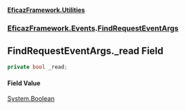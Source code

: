 #### [EficazFramework.Utilities](EficazFrameworkUtilities.md 'EficazFramework Utilities')
### [EficazFramework.Events](EficazFrameworkUtilities.md#EficazFramework.Events 'EficazFramework.Events').[FindRequestEventArgs](EficazFramework.Events/FindRequestEventArgs.md 'EficazFramework.Events.FindRequestEventArgs')

## FindRequestEventArgs._read Field

```csharp
private bool _read;
```

#### Field Value
[System.Boolean](https://docs.microsoft.com/en-us/dotnet/api/System.Boolean 'System.Boolean')